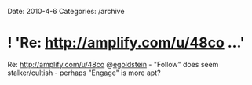 Date: 2010-4-6
Categories: /archive

# ! 'Re: http://amplify.com/u/48co ...'

Re: <a href="http://amplify.com/u/48co" rel="nofollow">http://amplify.com/u/48co</a> @<a href="http://twitter.com/egoldstein" class="aktt_username">egoldstein</a> - "Follow" does seem stalker/cultish - perhaps "Engage" is more apt?
